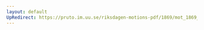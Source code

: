 ```yaml
---
layout: default
UpRedirect: https://pruto.im.uu.se/riksdagen-motions-pdf/1869/mot_1869__ak__306/mot_1869__ak__306-001.pdf
---
```

